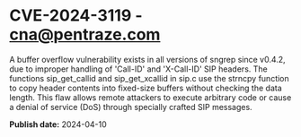 # CVE-2024-3119 - cna@pentraze.com

A buffer overflow vulnerability exists in all versions of sngrep since v0.4.2, due to improper handling of 'Call-ID' and 'X-Call-ID' SIP headers. The functions sip_get_callid and sip_get_xcallid in sip.c use the strncpy function to copy header contents into fixed-size buffers without checking the data length. This flaw allows remote attackers to execute arbitrary code or cause a denial of service (DoS) through specially crafted SIP messages.


**Publish date:** 2024-04-10
